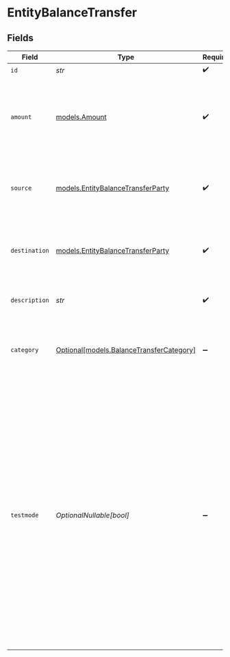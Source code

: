 # EntityBalanceTransfer


## Fields

| Field                                                                                                                                                                                                                                                                                                            | Type                                                                                                                                                                                                                                                                                                             | Required                                                                                                                                                                                                                                                                                                         | Description                                                                                                                                                                                                                                                                                                      | Example                                                                                                                                                                                                                                                                                                          |
| ---------------------------------------------------------------------------------------------------------------------------------------------------------------------------------------------------------------------------------------------------------------------------------------------------------------- | ---------------------------------------------------------------------------------------------------------------------------------------------------------------------------------------------------------------------------------------------------------------------------------------------------------------- | ---------------------------------------------------------------------------------------------------------------------------------------------------------------------------------------------------------------------------------------------------------------------------------------------------------------- | ---------------------------------------------------------------------------------------------------------------------------------------------------------------------------------------------------------------------------------------------------------------------------------------------------------------- | ---------------------------------------------------------------------------------------------------------------------------------------------------------------------------------------------------------------------------------------------------------------------------------------------------------------- |
| `id`                                                                                                                                                                                                                                                                                                             | *str*                                                                                                                                                                                                                                                                                                            | :heavy_check_mark:                                                                                                                                                                                                                                                                                               | N/A                                                                                                                                                                                                                                                                                                              | cbtr_j8NvRAM2WNZtsykpLEX8J                                                                                                                                                                                                                                                                                       |
| `amount`                                                                                                                                                                                                                                                                                                         | [models.Amount](../models/amount.md)                                                                                                                                                                                                                                                                             | :heavy_check_mark:                                                                                                                                                                                                                                                                                               | In v2 endpoints, monetary amounts are represented as objects with a `currency` and `value` field.                                                                                                                                                                                                                |                                                                                                                                                                                                                                                                                                                  |
| `source`                                                                                                                                                                                                                                                                                                         | [models.EntityBalanceTransferParty](../models/entitybalancetransferparty.md)                                                                                                                                                                                                                                     | :heavy_check_mark:                                                                                                                                                                                                                                                                                               | A party involved in the balance transfer, either the sender or the receiver.                                                                                                                                                                                                                                     |                                                                                                                                                                                                                                                                                                                  |
| `destination`                                                                                                                                                                                                                                                                                                    | [models.EntityBalanceTransferParty](../models/entitybalancetransferparty.md)                                                                                                                                                                                                                                     | :heavy_check_mark:                                                                                                                                                                                                                                                                                               | A party involved in the balance transfer, either the sender or the receiver.                                                                                                                                                                                                                                     |                                                                                                                                                                                                                                                                                                                  |
| `description`                                                                                                                                                                                                                                                                                                    | *str*                                                                                                                                                                                                                                                                                                            | :heavy_check_mark:                                                                                                                                                                                                                                                                                               | The transfer description for initiating party.                                                                                                                                                                                                                                                                   | Invoice fee                                                                                                                                                                                                                                                                                                      |
| `category`                                                                                                                                                                                                                                                                                                       | [Optional[models.BalanceTransferCategory]](../models/balancetransfercategory.md)                                                                                                                                                                                                                                 | :heavy_minus_sign:                                                                                                                                                                                                                                                                                               | The type of the transfer. Different fees may apply to different types of transfers.                                                                                                                                                                                                                              | invoice_collection                                                                                                                                                                                                                                                                                               |
| `testmode`                                                                                                                                                                                                                                                                                                       | *OptionalNullable[bool]*                                                                                                                                                                                                                                                                                         | :heavy_minus_sign:                                                                                                                                                                                                                                                                                               | Whether to create the entity in test mode or live mode.<br/><br/>Most API credentials are specifically created for either live mode or test mode, in which case this parameter can be<br/>omitted. For organization-level credentials such as OAuth access tokens, you can enable test mode by setting<br/>`testmode` to `true`. | false                                                                                                                                                                                                                                                                                                            |